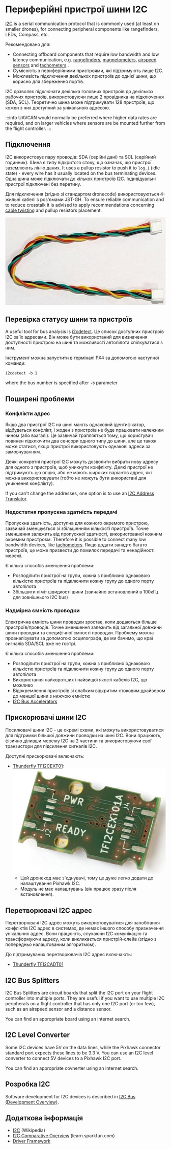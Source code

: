 # Периферійні пристрої шини I2C

[I2C](https://en.wikipedia.org/wiki/I2C) is a serial communication protocol that is commonly used (at least on smaller drones), for connecting peripheral components like rangefinders, LEDs, Compass, etc.

Рекомендовано для:

- Connecting offboard components that require low bandwidth and low latency communication, e.g. [rangefinders](../sensor/rangefinders.md), [magnetometers](../gps_compass/magnetometer.md), [airspeed sensors](../sensor/airspeed.md) and [tachometers](../sensor/tachometers.md) .
- Сумісність з периферійними пристроями, які підтримують лише I2C.
- Можливість підключення декількох пристроїв до однієї шини, що корисно для збереження портів.

I2C дозволяє підключати декілька головних пристроїв до декількох рабочих пристроїв, використовуючи лише 2 провідника на підключення (SDA, SCL).
Теоретично шина може підтримувати 128 пристроїв, що кожен з них доступний за унікальною адресою.

:::info
UAVCAN would normally be preferred where higher data rates are required, and on larger vehicles where sensors are be mounted further from the flight controller.
:::

## Підключення

I2C використовує пару проводів: SDA (серійні дані) та SCL (серійний годинник).
Шина є типу відкритого стоку, що означає, що пристрої заземлюють лінію даних.
It uses a pullup resistor to push it to `log.1` (idle state) - every wire has it usually located on the bus terminating devices.
Одна шина може підключати до кількох пристроїв I2C.
Індивідуальні пристрої підключені без перетину.

Для підключення (згідно зі стандартом dronecode) використовуються 4-жильні кабелі з роз'ємами JST-GH.
To ensure reliable communication and to reduce crosstalk it is advised to apply recommendations concerning [cable twisting](../assembly/cable_wiring.md#i2c-cables) and pullup resistors placement.

![Cable twisting](../../assets/hardware/cables/i2c_jst-gh_cable.jpg)

## Перевірка статусу шини та пристроїв

A useful tool for bus analysis is [i2cdetect](../modules/modules_command.md#i2cdetect).
Це список доступних пристроїв I2C за їх адресами.
Він може бути використаний для визначення доступності пристрою на шині та можливості автопілота спілкуватися з ним.

Інструмент можна запустити в терміналі PX4 за допомогою наступної команди:

```
i2cdetect -b 1
```

where the bus number is specified after `-b` parameter

## Поширені проблеми

### Конфлікти адрес

Якщо два пристрої I2C на шині мають однаковий ідентифікатор, відбудеться конфлікт, і жоден з пристроїв не буде працювати належним чином (або взагалі).
Це зазвичай трапляється тому, що користувач повинен підключити два сенсори одного типу до шини, але це також може статися, якщо пристрої використовують однакові адреси за замовчуванням.

Деякі конкретні пристрої I2C можуть дозволити вибрати нову адресу для одного з пристроїв, щоб уникнути конфлікту.
Деякі пристрої не підтримують цю опцію, або не мають широких варіантів адрес, які можна використовувати (тобто не можуть бути використані для уникнення конфлікту).

If you can't change the addresses, one option is to use an [I2C Address Translator](#i2c-address-translators).

### Недостатня пропускна здатність передачі

Пропускна здатність, доступна для кожного окремого пристрою, зазвичай зменшується зі збільшенням кількості пристроїв. Точне зменшення залежить від пропускної здатності, використованої кожним окремим пристроєм. Therefore it is possible to connect many low bandwidth devices, like [tachometers](../sensor/tachometers.md).
Якщо додати занадто багато пристроїв, це може призвести до помилок передачі та ненадійності мережі.

Є кілька способів зменшення проблеми:

- Розподілити пристрої на групи, кожна з приблизно однаковою кількістю пристроїв та підключити кожну групу до одного порту автопілота
- Збільшити ліміт швидкості шини (звичайно встановлений в 100кГц для зовнішнього I2C bus)

### Надмірна ємність проводки

Електрична ємність шини проводки зростає, коли додаються більше пристроїв/проводів. Точне зменшення залежить від загальної довжини шини проводки та специфічної ємності проводки.
Проблему можна проаналізувати за допомогою осцилографа, де ми бачимо, що краї сигналів SDA/SCL вже не гострі.

Є кілька способів зменшення проблеми:

- Розподілити пристрої на групи, кожна з приблизно однаковою кількістю пристроїв та підключити кожну групу до одного порту автопілота
- Використання найкоротших і найвищої якості кабелів I2C, що можливо
- Відокремлення пристроїв зі слабким відкритим стоковим драйвером до меншої шини з нижчою ємністю
- [I2C Bus Accelerators](#i2c-bus-accelerators)

## Прискорювачі шини I2C

Посилювачі шини I2C - це окремі схеми, які можуть використовуватися для підтримки більшої довжини проводки на шині I2C.
Вони працюють, фізично діливши мережу I2C на 2 частини та використовуючи свої транзистори для підсилення сигналів I2C.

Доступні прискорювачі включають:

- [Thunderfly TFI2CEXT01](https://github.com/ThunderFly-aerospace/TFI2CEXT01):
  ![I2C bus extender](../../assets/peripherals/i2c_tfi2cext/tfi2cext01a_bottom.jpg)
  - Цей дронекод має з'єднувачі, тому це дуже легко додати до налаштування Pixhawk I2C.
  - Модуль не має налаштувань (він працює зразу після встановлення).

## Перетворювачі I2C адрес

Перетворювачі I2C адрес можуть використовуватися для запобігання конфліктів I2C адрес в системах, де немає іншого способу призначення унікальних адрес.
Вони працюють, слухаючи I2C комунікацію та трансформуючи адресу, коли викликається пристрій-слейв (згідно з попередньо налаштованим алгоритмом).

До підтримуваних перетворювачів I2C адрес включають:

- [Thunderfly TFI2CADT01](../sensor_bus/translator_tfi2cadt.md)

## I2C Bus Splitters

I2C Bus Splitters are circuit boards that split the I2C port on your flight controller into multiple ports.
They are useful if you want to use multiple I2C peripherals on a flight controller that has only one I2C port (or too few), such as an airspeed sensor and a distance sensor.

You can find an appropriate board using an internet search.

## I2C Level Converter

Some I2C devices have 5V on the data lines, while the Pixhawk connector standard port expects these lines to be 3.3 V.
You can use an I2C level converter to connect 5V devices to a Pixhawk I2C port.

You can find an appropriate covnerter using an internet search.

## Розробка I2C

Software development for I2C devices is described in [I2C Bus (Development Overview)](../sensor_bus/i2c_development.md).

## Додаткова інформація

- [I2C](https://en.wikipedia.org/wiki/I%C2%B2C) (Wikipedia)
- [I2C Comparative Overview](https://learn.sparkfun.com/tutorials/i2c) (learn.sparkfun.com)
- [Driver Framework](../middleware/drivers.md)
